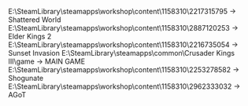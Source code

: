 ﻿E:\SteamLibrary\steamapps\workshop\content\1158310\2217315795 -> Shattered World
E:\SteamLibrary\steamapps\workshop\content\1158310\2887120253 -> Elder Kings 2
E:\SteamLibrary\steamapps\workshop\content\1158310\2216735054 -> Sunset Invasion
E:\SteamLibrary\steamapps\common\Crusader Kings III\game      -> MAIN GAME
E:\SteamLibrary\steamapps\workshop\content\1158310\2253278582 -> Shogunate
E:\SteamLibrary\steamapps\workshop\content\1158310\2962333032 -> AGoT